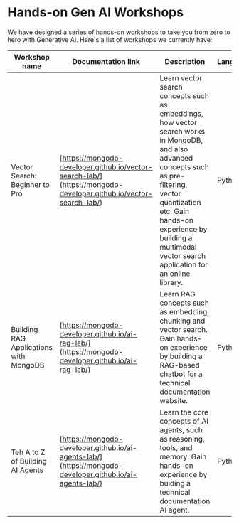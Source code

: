 # Hands-on Gen AI Workshops

We have designed a series of hands-on workshops to take you from zero to hero with Generative AI. Here's a list of workshops we currently have:

|Workshop name | Documentation link | Description | Language | Tools used |
|------------|-------------|----------------|-------------|-------------|
| Vector Search: Beginner to Pro | [https://mongodb-developer.github.io/vector-search-lab/](https://mongodb-developer.github.io/vector-search-lab/) | Learn vector search concepts such as embeddings, how vector search works in MongoDB, and also advanced concepts such as pre-filtering, vector quantization etc. Gain hands-on experience by building a multimodal vector search application for an online library. | Python | MongoDB Atlas, HuggingFace, OpenAI (CLIP)|
| Building RAG Applications with MongoDB | [https://mongodb-developer.github.io/ai-rag-lab/](https://mongodb-developer.github.io/ai-rag-lab/) | Learn RAG concepts such as embedding, chunking and vector search. Gain hands-on experience by building a RAG-based chatbot for a technical documentation website. | Python | MongoDB Atlas, HuggingFace, Anthropic/Azure OpenAI/Gemini |
| Teh A to Z of Building AI Agents | [https://mongodb-developer.github.io/ai-agents-lab/](https://mongodb-developer.github.io/ai-agents-lab/) | Learn the core concepts of AI agents, such as reasoning, tools, and memory. Gain hands-on experience by buiding a technical documentation AI agent.| Python | MongoDB Atlas, HuggingFace, Anthropic/Azure OpenAI/Gemini, LangGraph |

